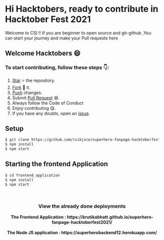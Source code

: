 # Hi Hacktobers, ready to contribute in Hacktober Fest 2021

Welcome to CSI !! If you are beginner to open source and git-github ,You can start your journey and make your Pull requests here


## Welcome Hacktobers :smile:
### To start contributing, follow these steps :point_down::

1. [Star](https://help.github.com/en/articles/about-stars) :star: the repository.
2. [Fork](https://help.github.com/en/articles/fork-a-repo) :fork_and_knife: it.
4. [Push](https://help.github.com/en/articles/pushing-to-a-remote) changes.
5. Submit [Pull Request](https://help.github.com/en/articles/about-pull-requests) :smile:.
6. Always follow the Code of Conduct
7. Enjoy contributing :yum:.
8. If you have any doubts, open an [issue](https://github.com/csikjsce/superhero-fanpage-hacktoberfest2021/issues/new).

## Setup
```sh
$ git clone https://github.com/csikjsce/superhero-fanpage-hacktoberfest2021
$ npm install
$ npm start
```

## Starting the frontend Application
```sh
$ cd frontend_application
$ npm install
$ npm start
```
<br>
<center><h3>View the already done deployments</h3>
<b>The Frontend Application : https://krutikabhatt.github.io/superhero-fanpage-hacktoberfest2021/</b><br><br>
<b>The Node JS application : https://superherobackend12.herokuapp.com/</b>
</center>
